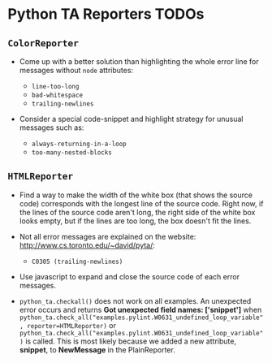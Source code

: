 # Python TA Reporters TODOs

## `ColorReporter`

* Come up with a better solution than highlighting the whole error line for messages without `node` attributes:

    * `line-too-long`
    * `bad-whitespace`
    * `trailing-newlines`

* Consider a special code-snippet and highlight strategy for unusual messages such as:

    * `always-returning-in-a-loop`
    * `too-many-nested-blocks`

## `HTMLReporter`

* Find a way to make the width of the white box (that shows the source code) corresponds with the longest line of the source code. Right now, if the lines of the source code aren't long, the right side of the white box looks empty, but if the lines are too long, the box doesn't fit the lines.

* Not all error messages are explained on the website: http://www.cs.toronto.edu/~david/pyta/:

    * `C0305 (trailing-newlines)`

* Use javascript to expand and close the source code of each error messages.

* `python_ta.checkall()` does not work on all examples. An unexpected error occurs and returns **Got unexpected field names: ['snippet']** when `python_ta.check_all("examples.pylint.W0631_undefined_loop_variable", reporter=HTMLReporter)` or `python_ta.check_all("examples.pylint.W0631_undefined_loop_variable")` is called. This is most likely because we added a new attribute, **snippet**, to **NewMessage** in the PlainReporter. 
